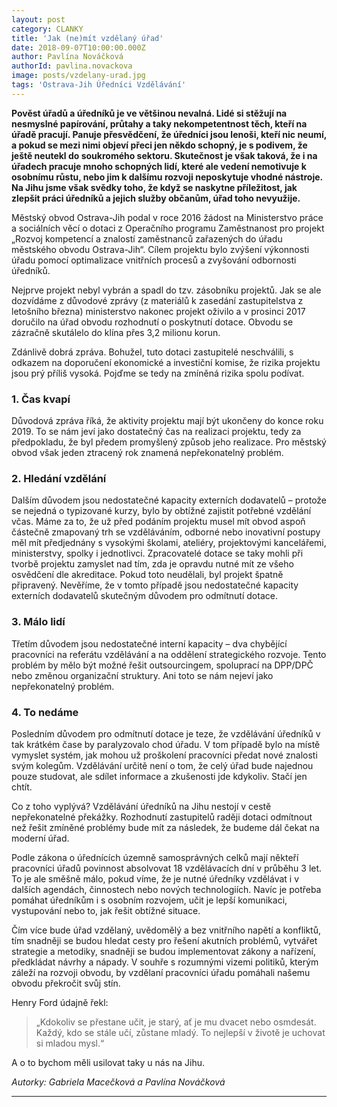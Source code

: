 ```yaml
---
layout: post
category: CLANKY
title: 'Jak (ne)mít vzdělaný úřad'
date: 2018-09-07T10:00:00.000Z
author: Pavlína Nováčková
authorId: pavlina.novackova
image: posts/vzdelany-urad.jpg
tags: 'Ostrava-Jih Úředníci Vzdělávání'
---
```


**Pověst úřadů a úředníků je ve většinou nevalná. Lidé si stěžují na nesmyslné papírování, průtahy a taky nekompetentnost těch, kteří na úřadě pracují. Panuje přesvědčení, že úředníci jsou lenoši, kteří nic neumí, a pokud se mezi nimi objeví přeci jen někdo schopný, je s podivem, že ještě neutekl do soukromého sektoru. Skutečnost je však taková, že i na úřadech pracuje mnoho schopných lidí, které ale vedení nemotivuje k osobnímu růstu, nebo jim k dalšímu rozvoji neposkytuje vhodné nástroje. Na Jihu jsme však svědky toho, že když se naskytne příležitost, jak zlepšit práci úředníků a jejich služby občanům, úřad toho nevyužije.**

Městský obvod Ostrava-Jih podal v roce 2016 žádost na Ministerstvo práce a sociálních věcí o dotaci z Operačního programu Zaměstnanost pro projekt „Rozvoj kompetencí a znalostí zaměstnanců zařazených do úřadu městského obvodu Ostrava-Jih“. Cílem projektu bylo zvýšení výkonnosti úřadu pomocí optimalizace vnitřních procesů a zvyšování odbornosti úředníků.

Nejprve projekt nebyl vybrán a spadl do tzv. zásobníku projektů. Jak se ale dozvídáme z důvodové zprávy (z materiálů k zasedání zastupitelstva z letošního března) ministerstvo nakonec projekt oživilo a v prosinci 2017 doručilo na úřad obvodu rozhodnutí o poskytnutí dotace. Obvodu se zázračně skutálelo do klína přes 3,2 milionu korun.

Zdánlivě dobrá zpráva. Bohužel, tuto dotaci zastupitelé neschválili, s odkazem na doporučení ekonomické a investiční komise, že rizika projektu jsou prý příliš vysoká. Pojďme se tedy na zmíněná rizika spolu podívat.

### 1. Čas kvapí
Důvodová zpráva říká, že aktivity projektu mají být ukončeny do konce roku 2019. To se nám jeví jako dostatečný čas na realizaci projektu, tedy za předpokladu, že byl předem promyšlený způsob jeho realizace. Pro městský obvod však jeden ztracený rok znamená nepřekonatelný problém.
### 2. Hledání vzdělání
Dalším důvodem jsou nedostatečné kapacity externích dodavatelů – protože se nejedná o typizované kurzy, bylo by obtížné zajistit potřebné vzdělání včas. Máme za to, že už před podáním projektu musel mít obvod aspoň částečně zmapovaný trh se vzděláváním, odborné nebo inovativní postupy měl mít předjednány s vysokými školami, ateliéry, projektovými kancelářemi, ministerstvy, spolky i jednotlivci. Zpracovatelé dotace se taky mohli při tvorbě projektu zamyslet nad tím, zda je opravdu nutné mít ze všeho osvědčení dle akreditace. Pokud toto neudělali, byl projekt špatně připravený. Nevěříme, že v tomto případě jsou nedostatečné kapacity externích dodavatelů skutečným důvodem pro odmítnutí dotace.
### 3. Málo lidí
Třetím důvodem jsou nedostatečné interní kapacity – dva chybějící pracovníci na referátu vzdělávání a na oddělení strategického rozvoje. Tento problém by mělo být možné řešit outsourcingem, spoluprací na DPP/DPČ nebo změnou organizační struktury. Ani toto se nám nejeví jako nepřekonatelný problém.
### 4. To nedáme

Posledním důvodem pro odmítnutí dotace je teze, že vzdělávání úředníků v tak krátkém čase by paralyzovalo chod úřadu. V tom případě bylo na místě vymyslet systém, jak mohou už proškolení pracovníci předat nové znalosti svým kolegům. Vzdělávání určitě není o tom, že celý úřad bude najednou pouze studovat, ale sdílet informace a zkušenosti jde kdykoliv. Stačí jen chtít.

Co z toho vyplývá? Vzdělávání úředníků na Jihu nestojí v cestě nepřekonatelné překážky. Rozhodnutí zastupitelů raději dotaci odmítnout než řešit zmíněné problémy bude mít za následek, že budeme dál čekat na moderní úřad.

Podle zákona o úřednících územně samosprávných celků mají někteří pracovníci úřadů povinnost absolvovat 18 vzdělávacích dní v průběhu 3 let. To je ale směšně málo, pokud víme, že je nutné úředníky vzdělávat i v dalších agendách, činnostech nebo nových technologiích. Navíc je potřeba pomáhat úředníkům i s osobním rozvojem, učit je lepší komunikaci, vystupování nebo to, jak řešit obtížné situace.

Čím více bude úřad vzdělaný, uvědomělý a bez vnitřního napětí a konfliktů, tím snadněji se budou hledat cesty pro řešení akutních problémů, vytvářet strategie a metodiky, snadněji se budou implementovat zákony a nařízení, předkládat návrhy a nápady. V souhře s rozumnými vizemi politiků, kterým záleží na rozvoji obvodu, by vzdělaní pracovníci úřadu pomáhali našemu obvodu překročit svůj stín.

Henry Ford údajně řekl:

> „Kdokoliv se přestane učit, je starý, ať je mu dvacet nebo osmdesát. Každý, kdo se stále učí, zůstane mladý. To nejlepší v životě je uchovat si mladou mysl.“

A o to bychom měli usilovat taky u nás na Jihu.

*Autorky: Gabriela Macečková a Pavlína Nováčková*

- - -
